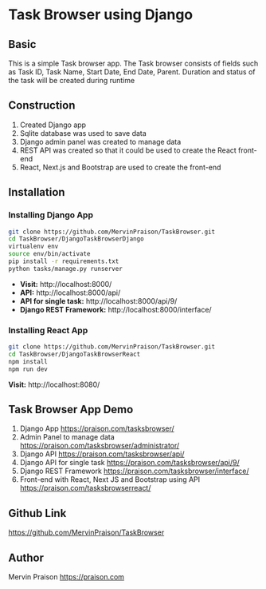 # Task Browser using Django

## Basic

This is a simple Task browser app. 
The Task browser consists of fields such as Task ID, Task Name, Start Date, End Date, Parent. 
Duration and status of the task will be created during runtime

## Construction

1. Created Django app 
2. Sqlite database was used to save data
3. Django admin panel was created to manage data
4. REST API was created so that it could be used to create the React front-end
5. React, Next.js and Bootstrap are used to create the front-end

## Installation

### Installing Django App

```sh
git clone https://github.com/MervinPraison/TaskBrowser.git
cd TaskBrowser/DjangoTaskBrowserDjango
virtualenv env
source env/bin/activate
pip install -r requirements.txt
python tasks/manage.py runserver
```

* **Visit:** http://localhost:8000/
* **API:** http://localhost:8000/api/
* **API for single task:** http://localhost:8000/api/9/
* **Django REST Framework:**  http://localhost:8000/interface/

### Installing React App

```sh
git clone https://github.com/MervinPraison/TaskBrowser.git
cd TaskBrowser/DjangoTaskBrowserReact
npm install
npm run dev
```

**Visit:** http://localhost:8080/

## Task Browser App Demo

1. Django App https://praison.com/tasksbrowser/
2. Admin Panel to manage data https://praison.com/tasksbrowser/administrator/ 
3. Django API https://praison.com/tasksbrowser/api/
4. Django API for single task https://praison.com/tasksbrowser/api/9/
5. Django REST Framework https://praison.com/tasksbrowser/interface/
6. Front-end with React, Next JS and Bootstrap using API https://praison.com/tasksbrowserreact/

## Github Link 

https://github.com/MervinPraison/TaskBrowser

## Author

Mervin Praison
https://praison.com
